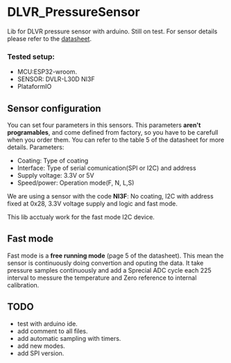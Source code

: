# DLVR_PressureSensor
Lib for DLVR pressure sensor with arduino. Still on test. For sensor details please refer to the [datasheet](https://www.mouser.cl/datasheet/2/18/DS-0300_Rev_E-1628655.pdf).

### Tested setup:
  - MCU:ESP32-wroom.
  - SENSOR: DVLR-L30D NI3F
  - PlataformIO

## Sensor configuration 

You can set four parameters in this sensors. This parameters **aren't programables**, and come defined from factory, so you have to be carefull when you order them.
You can refer to the table 5 of the datasheet for more details.
Parameters:
- Coating: Type of coating
- Interface: Type of serial comunication(SPI or I2C) and address
- Supply voltage: 3.3V or 5V
- Speed/power: Operation mode(F, N, L,S)

We are using a sensor with the code **NI3F**: No coating, I2C with address fixed at 0x28, 3.3V voltage supply and logic and fast mode.

This lib acctualy work for the fast mode I2C device. 


## Fast mode

Fast mode is a **free running mode** (page 5 of the datasheet). This mean the sensor is continuously doing convertion and oputing the data. It take pressure samples continuously and add a Sprecial ADC cycle each 225 interval to messure the temperature and Zero reference to internal calibration.

## TODO

- test with arduino ide.
- add comment to all files.
- add automatic sampling with timers.
- add new modes.
- add SPI version.




